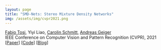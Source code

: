```yaml
---
layout: page
title: "SMD-Nets: Stereo Mixture Density Networks"
img: /assets/img/cvpr2021.png
---
```

[Fabio Tosi](https://vision.disi.unibo.it/~ftosi/), Yiyi Liao, [Carolin Schmitt](https://avg.is.tuebingen.mpg.de/person/cschmitt), [Andreas Geiger](http://www.cvlibs.net/)
<br/>
IEEE Conference on Computer Vision and Pattern Recognition (CVPR), 2021
<br/>
[[Paper](http://www.cvlibs.net/publications/Tosi2021CVPR.pdf)]
[[Code](https://github.com/fabiotosi92/SMD-Nets)]
[[Blog](https://autonomousvision.github.io/smdnets/)]
